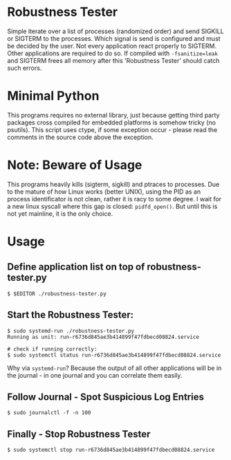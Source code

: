 # Robustness Tester

Simple iterate over a list of processes (randomized order) and send SIGKILL or
SIGTERM to the processes. Which signal is send is configured and must be decided
by the user. Not every application react properly to SIGTERM. Other applications
are required to do so. If compiled with `-fsanitize=leak` and SIGTERM frees all memory
after this 'Robustness Tester' should catch such errors.

# Minimal Python

This programs requires no external library, just because getting third party
packages cross compiled for embedded platforms is somehow tricky (no psutils).
This script uses ctype, if some exception occur - please read the comments in
the source code above the exception.

# Note: Beware of Usage

This programs heavily kills (sigterm, sigkill) and ptraces to processes. Due to
the mature of how Linux works (better UNIX), using the PID as an process
identificator is not clean, rather it is racy to some degree. I wait for a new
linux syscall where this gap is closed: `pidfd_open()`. But until this is not
yet mainline, it is the only choice.

# Usage

## Define application list on top of robustness-tester.py

```
$ $EDITOR ./robustness-tester.py
```

## Start the Robustness Tester:

```
$ sudo systemd-run ./robustness-tester.py
Running as unit: run-r6736d845ae3b414899f47fdbecd08824.service

# check if running correctly:
$ sudo systemctl status run-r6736d845ae3b414899f47fdbecd08824.service
```

Why via `systemd-run`? Because the output of all other applications will be in
the journal - in one journal and you can correlate them easily.

## Follow Journal - Spot Suspicious Log Entries

```
$ sudo journalctl -f -n 100
```


## Finally - Stop Robustness Tester

```
$ sudo systemctl stop run-r6736d845ae3b414899f47fdbecd08824.service
```



